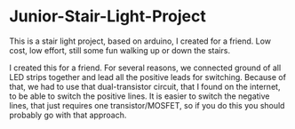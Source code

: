# Junior-Stair-Light-Project

This is a stair light project, based on arduino, I created for a friend. Low cost, low effort, still some fun walking up or down the stairs.

I created this for a friend. For several reasons, we connected ground of all LED strips together and lead all the positive leads for switching. Because of that, we had to use that dual-transistor circuit, that I found on the internet, to be able to switch the positive lines.
It is easier to switch the negative lines, that just requires one transistor/MOSFET, so if you do this you should probably go with that approach.


